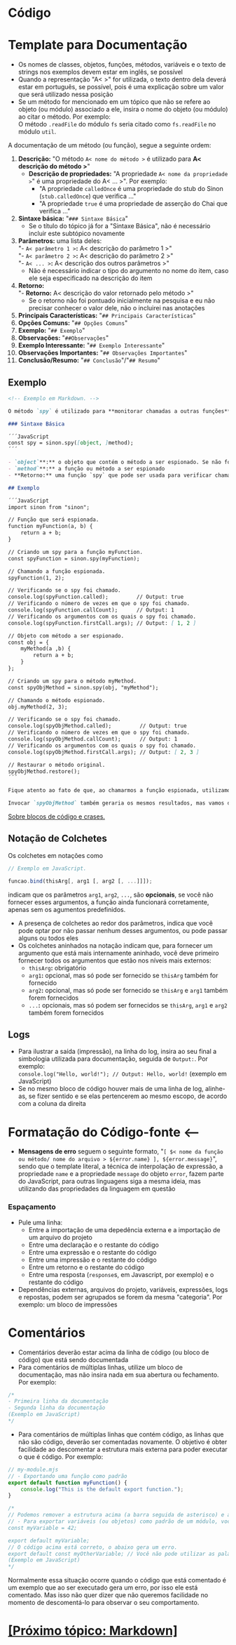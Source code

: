 # Código

# Template para Documentação

- Os nomes de classes, objetos, funções, métodos, variáveis e o texto de strings nos exemplos devem estar em inglês, se possível
- Quando a representação "A< >" for utilizada, o texto dentro dela deverá estar em português, se possível, pois é uma explicação sobre um valor que será utilizado nessa posição
- Se um método for mencionado em um tópico que não se refere ao objeto (ou módulo) associado a ele, insira o nome do objeto (ou módulo) ao citar o método. Por exemplo:  
    O método `.readFile` do módulo `fs` seria citado como `fs.readFile` no módulo `util`.

A documentação de um método (ou função), segue a seguinte ordem:

1. **Descrição:** "O método `A< nome do método >` é utilizado para **A< descrição do método >**"
    - **Descrição de propriedades:** "A propriedade `A< nome da propriedade >`" é uma propriedade do A< ... >". Por exemplo:  
        + "A propriedade `calledOnce` é uma propriedade do stub do Sinon (`stub.calledOnce`) que verifica ..."
        + "A propriedade `true` é uma propriedade de asserção do Chai que verifica ..."
2. **Sintaxe básica:** "`### Sintaxe Básica`"
    - Se o título do tópico já for a "Sintaxe Básica", não é necessário incluir este subtópico novamente
3. **Parâmetros:** uma lista deles:  
    "- `A< parâmetro 1 >`**:** A< descrição do parâmetro 1 >"  
    "- `A< parâmetro 2 >`**:** A< descrição do parâmetro 2 >"  
    "- `A< ... >`**:** A< descrição dos outros parâmetros >"
    - Não é necessário indicar o tipo do argumento no nome do item, caso ele seja especificado na descrição do item
4. **Retorno:**  
    "- **Retorno:** A< descrição do valor retornado pelo método >"
    - Se o retorno não foi pontuado inicialmente na pesquisa e eu não precisar conhecer o valor dele, não o incluirei nas anotações
5. **Principais Características:** "`## Principais Características`"
6. **Opções Comuns:** "`## Opções Comuns`"
7. **Exemplo:** "`## Exemplo`"
8. **Observações:** "`##Observações`"
9. **Exemplo Interessante:** "`## Exemplo Interessante`"
10. **Observações Importantes:** "`## Observações Importantes`"
11. **Conclusão/Resumo:** "`## Conclusão`"/"`## Resumo`"

## Exemplo

```Markdown
<!-- Exemplo em Markdown. -->

O método `spy` é utilizado para **monitorar chamadas a outras funções**. Ele permite verificar como uma função foi chamada, quais argumentos foram passados, quantas vezes foi chamada, entre outros detalhes.

### Sintaxe Básica

´´´JavaScript
const spy = sinon.spy([object, ]method);
´´´

- `object`**:** o objeto que contém o método a ser espionado. Se não for fornecdio, o `spy` será aplicado diretamente à função fornecida
- `method`**:** a função ou método a ser espionado
- **Retorno:** uma função `spy` que pode ser usada para verificar chamadas, argumentos e outros detalhes sobre a função original. **O** `spy` **substitui o método original durante o teste, mas mantém a funcionalidade da função**

## Exemplo

´´´JavaScript
import sinon from "sinon";

// Função que será espionada.
function myFunction(a, b) {
    return a + b;
}

// Criando um spy para a função myFunction.
const spyFunction = sinon.spy(myFunction);

// Chamando a função espionada.
spyFunction(1, 2);

// Verificando se o spy foi chamado.
console.log(spyFunction.called);         // Output: true
// Verificando o número de vezes em que o spy foi chamado.
console.log(spyFunction.callCount);      // Output: 1
// Verificando os argumentos com os quais o spy foi chamado.
console.log(spyFunction.firstCall.args); // Output: [ 1, 2 ]

// Objeto com método a ser espionado.
const obj = {
    myMethod(a ,b) {
        return a + b;
    }
};

// Criando um spy para o método myMethod.
const spyObjMethod = sinon.spy(obj, "myMethod");

// Chamando o método espionado.
obj.myMethod(2, 3);

// Verificando se o spy foi chamado.
console.log(spyObjMethod.called);         // Output: true
// Verificando o número de vezes em que o spy foi chamado.
console.log(spyObjMethod.callCount);      // Output: 1
// Verificando os argumentos com os quais o spy foi chamado.
console.log(spyObjMethod.firstCall.args); // Output: [ 2, 3 ]

// Restaurar o método original.
spyObjMethod.restore();
´´´

Fique atento ao fato de que, ao chamarmos a função espionada, utilizamos `spyFunction`, enquanto para chamar o método espionado, utilizamos `obj.myMethod`. Portanto, quando se trata de funções (que não pertencem a um objeto), devemos invocar e inspecionar o espião criado (`spyFunction`). Já quando se trata de métodos (que pertencem a um objeto), devemos invocar o método espionado (`obj.myMethod`) e inspecionar o espião criado (`spyObjMethod`).

Invocar `spyObjMethod` também geraria os mesmos resultados, mas vamos definir como padrão seguir o exemplo acima.
```

[Sobre blocos de código e crases.](./Markdown.md#blocos-codigo-crases)

## Notação de Colchetes

Os colchetes em notações como

```JavaScript
// Exemplo em JavaScript.

funcao.bind(thisArg[, arg1 [, arg2 [, ...]]]);
```

indicam que os parâmetros `arg1`, `arg2`, `...`, são **opcionais**, se você não fornecer esses argumentos, a função ainda funcionará corretamente, apenas sem os agumentos predefinidos.

- A presença de colchetes ao redor dos parâmetros, indica que você pode optar por não passar nenhum desses argumentos, ou pode passar alguns ou todos eles
- Os colchetes aninhados na notação indicam que, para fornecer um argumento que está mais internamente aninhado, você deve primeiro fornecer todos os argumentos que estão nos níveis mais externos:
    + `thisArg`**:** obrigatório
    + `arg1`**:** opcional, mas só pode ser fornecido se `thisArg` também for fornecido
    + `arg2`**:** opcional, mas só pode ser fornecido se `thisArg` e `arg1` também forem fornecidos
    + `...`**:** opcionais, mas só podem ser fornecidos se `thisArg`, `arg1` e `arg2` também forem fornecidos

## Logs

- Para ilustrar a saída (impressão), na linha do log, insira ao seu final a simbologia utilizada para documentação, seguida de `Output:`. Por exemplo:  
    `console.log("Hello, world!"); // Output: Hello, world!` (exemplo em JavaScript)
- Se no mesmo bloco de código houver mais de uma linha de log, alinhe-as, se fizer sentido e se elas pertencerem ao mesmo escopo, de acordo com a coluna da direita

# Formatação do Código-fonte <--

- **Mensagens de erro** seguem o seguinte formato, "`[ $< nome da função ou método/ nome do arquivo > ${error.name} ], ${error.message}`", sendo que o template literal, a técnica de interpolação de expressão, a propriedade `name` e a propriedade `message` do objeto `error`, fazem parte do JavaScript, para outras linguagens siga a mesma ideia, mas utilizando das propriedades da linguagem em questão

### Espaçamento

- Pule uma linha:
    + Entre a importação de uma depedência externa e a importação de um arquivo do projeto
    + Entre uma declaração e o restante do código
    + Entre uma expressão e o restante do código
    + Entre uma impressão e o restante do código
    + Entre um retorno e o restante do código
    + Entre uma resposta (`response`s, em Javascript, por exemplo) e o restante do código
- Dependências externas, arquivos do projeto, variáveis, expressões, logs e repostas, podem ser agrupados se forem da mesma "categoria". Por exemplo: um bloco de impressões

# Comentários

- Comentários deverão estar acima da linha de código (ou bloco de código) que está sendo documentada
- Para comentários de múltiplas linhas, utilize um bloco de documentação, mas não insira nada em sua abertura ou fechamento. Por exemplo:

```JavaScript
/*
- Primeira linha da documentação
- Segunda linha da documentação
(Exemplo em JavaScript)
*/
```

- Para comentários de múltiplas linhas que contém código, as linhas que não são código, deverão ser comentadas novamente. O objetivo é obter facilidade ao descomentar a estrutura mais externa para poder executar o que é código. Por exemplo:

```JavaScript
// my-module.mjs
// - Exportando uma função como padrão
export default function myFunction() {
    console.log("This is the default export function.");
}

/* 
// Podemos remover a estrutura acima (a barra seguida de asterisco) e a estrutura abaixo (o asterisco seguido de barra), para assim obter com facilidade um código pronto para ser executado.
// - Para exportar variáveis (ou objetos) como padrão de um módulo, você precisa declará-las antes de exportá-las. Por exemplo:
const myVariable = 42;

export default myVariable;
// O código acima está correto, o abaixo gera um erro.
export default const myOtherVariable; // Você não pode utilizar as palavras-chave `var`, `let` e `const` após `default`.
(Exemplo em JavaScript)
*/
```

Normalmente essa situação ocorre quando o código que está comentado é um exemplo que ao ser executado gera um erro, por isso ele está comentado. Mas isso não quer dizer que não queremos facilidade no momento de descomentá-lo para observar o seu comportamento.

# [[Próximo tópico: Markdown]](./Markdown.md)
